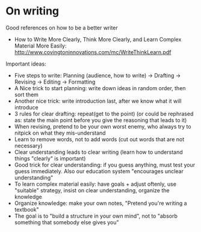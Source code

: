 # On writing

Good references on how to be a better writer

- How to Write More Clearly, Think More Clearly, and Learn Complex Material More Easily: http://www.covingtoninnovations.com/mc/WriteThinkLearn.pdf 
 

Important ideas:

- Five steps to write: Planning (audience, how to write) -> Drafting -> Revising -> Editing -> Formatting  
- A Nice trick to start planning: write down ideas in random order, then sort them
- Another nice trick: write introduction last, after we know what it will introduce
- 3 rules for clear drafting: repeat(get to the point) (or could be rephrased as: state the main point before you give the reasoning that leads to it)
- When revising, pretend to be your own worst enemy, who always try to nitpick on what they mis-understand
- Learn to remove words, not to add words (cut out words that are not necessary)
- Clear understanding leads to clear writing (learn how to understand things "clearly" is important)
- Good trick for clear understanding: if you guess anything, must test your guess immediately. Also our education system "encourages unclear understanding"
- To learn complex material easily: have goals + adjust oftenly, use "suitable" strategy, insist on clear understanding, organize the knowledge
- Organize knowledge: make your own notes, "Pretend you're writing a textbook"
- The goal is to "build a structure in your own mind", not to "absorb something that somebody else gives you"
